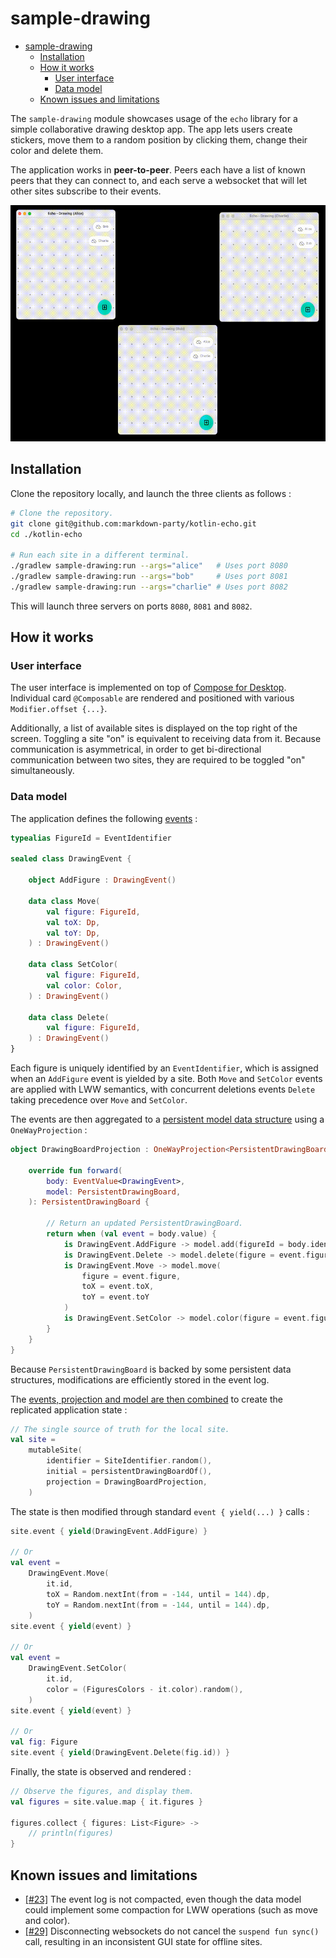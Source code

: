 # sample-drawing

- [sample-drawing](#sample-drawing)
  - [Installation](#installation)
  - [How it works](#how-it-works)
    - [User interface](#user-interface)
    - [Data model](#data-model)
  - [Known issues and limitations](#known-issues-and-limitations)

The `sample-drawing` module showcases usage of the `echo` library for a simple collaborative drawing
desktop app. The app lets users create stickers, move them to a random position by clicking them,
change their color and delete them.

The application works in **peer-to-peer**. Peers each have a list of known peers that they can
connect to, and each serve a websocket that will let other sites subscribe to their events.

![Usage demonstration](../assets/sample-drawing.gif)

## Installation

Clone the repository locally, and launch the three clients as follows :

```bash
# Clone the repository.
git clone git@github.com:markdown-party/kotlin-echo.git
cd ./kotlin-echo

# Run each site in a different terminal.
./gradlew sample-drawing:run --args="alice"   # Uses port 8080
./gradlew sample-drawing:run --args="bob"     # Uses port 8081
./gradlew sample-drawing:run --args="charlie" # Uses port 8082
```

This will launch three servers on ports `8080`, `8081` and `8082`.

## How it works

### User interface

The user interface is implemented on top
of [Compose for Desktop](https://github.com/JetBrains/compose-jb). Individual card `@Composable` are
rendered and positioned with various `Modifier.offset {...}`.

Additionally, a list of available sites is displayed on the top right of the screen. Toggling a
site "on" is equivalent to receiving data from it. Because communication is asymmetrical, in order
to get bi-directional communication between two sites, they are required to be toggled "on"
simultaneously.

### Data model

The application defines the
following [events](src/main/kotlin/io/github/alexandrepiveteau/echo/samples/drawing/data/model/DrawingEvent.kt) :

```kotlin
typealias FigureId = EventIdentifier

sealed class DrawingEvent {

    object AddFigure : DrawingEvent()

    data class Move(
        val figure: FigureId,
        val toX: Dp,
        val toY: Dp,
    ) : DrawingEvent()

    data class SetColor(
        val figure: FigureId,
        val color: Color,
    ) : DrawingEvent()

    data class Delete(
        val figure: FigureId,
    ) : DrawingEvent()
}
```

Each figure is uniquely identified by an `EventIdentifier`, which is assigned when an `AddFigure`
event is yielded by a site. Both `Move` and `SetColor` events are applied with LWW semantics, with
concurrent deletions events `Delete` taking precedence over `Move` and `SetColor`.

The events are then aggregated to
a [persistent model data structure](src/main/kotlin/io/github/alexandrepiveteau/echo/samples/drawing/data/model/DrawingBoard.kt)
using a `OneWayProjection` :

```kotlin
object DrawingBoardProjection : OneWayProjection<PersistentDrawingBoard, EventValue<DrawingEvent>> {

    override fun forward(
        body: EventValue<DrawingEvent>,
        model: PersistentDrawingBoard,
    ): PersistentDrawingBoard {

        // Return an updated PersistentDrawingBoard.
        return when (val event = body.value) {
            is DrawingEvent.AddFigure -> model.add(figureId = body.identifier)
            is DrawingEvent.Delete -> model.delete(figure = event.figure)
            is DrawingEvent.Move -> model.move(
                figure = event.figure,
                toX = event.toX,
                toY = event.toY
            )
            is DrawingEvent.SetColor -> model.color(figure = event.figure, color = event.color)
        }
    }
}
```

Because `PersistentDrawingBoard` is backed by some persistent data structures, modifications are
efficiently stored in the event log.

The [events, projection and model are then combined](src/main/kotlin/io/github/alexandrepiveteau/echo/samples/drawing/main.kt)
to create the replicated application state :

```kotlin
// The single source of truth for the local site.
val site =
    mutableSite(
        identifier = SiteIdentifier.random(),
        initial = persistentDrawingBoardOf(),
        projection = DrawingBoardProjection,
    )
```

The state is then modified through standard `event { yield(...) }` calls :

```kotlin
site.event { yield(DrawingEvent.AddFigure) }

// Or
val event =
    DrawingEvent.Move(
        it.id,
        toX = Random.nextInt(from = -144, until = 144).dp,
        toY = Random.nextInt(from = -144, until = 144).dp,
    )
site.event { yield(event) }

// Or
val event =
    DrawingEvent.SetColor(
        it.id,
        color = (FiguresColors - it.color).random(),
    )
site.event { yield(event) }

// Or
val fig: Figure
site.event { yield(DrawingEvent.Delete(fig.id)) }
```

Finally, the state is observed and rendered :

```kotlin
// Observe the figures, and display them.
val figures = site.value.map { it.figures }

figures.collect { figures: List<Figure> ->
    // println(figures)
}
```

## Known issues and limitations

- [[#23]](https://github.com/markdown-party/kotlin-echo/issues/23) The event log is not compacted,
  even though the data model could implement some compaction for LWW operations (such as move and
  color).
- [[#29]](https://github.com/markdown-party/kotlin-echo/issues/29) Disconnecting websockets do not
  cancel the `suspend fun sync()` call, resulting in an inconsistent GUI state for offline sites.
